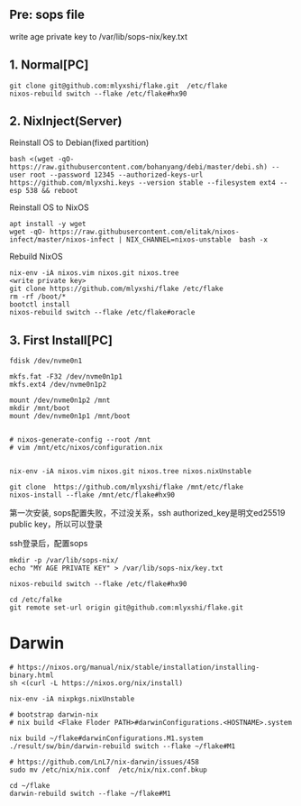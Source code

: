 ## Pre: sops file
write age private key to /var/lib/sops-nix/key.txt

## 1. Normal[PC]
```
git clone git@github.com:mlyxshi/flake.git  /etc/flake
nixos-rebuild switch --flake /etc/flake#hx90
```

## 2. NixInject(Server)

Reinstall OS to Debian(fixed partition)
```
bash <(wget -qO- https://raw.githubusercontent.com/bohanyang/debi/master/debi.sh) --user root --password 12345 --authorized-keys-url https://github.com/mlyxshi.keys --version stable --filesystem ext4 --esp 538 && reboot
```

Reinstall OS to NixOS
```
apt install -y wget 
wget -qO- https://raw.githubusercontent.com/elitak/nixos-infect/master/nixos-infect | NIX_CHANNEL=nixos-unstable  bash -x
```

Rebuild NixOS
```
nix-env -iA nixos.vim nixos.git nixos.tree
<write private key>
git clone https://github.com/mlyxshi/flake /etc/flake
rm -rf /boot/*
bootctl install
nixos-rebuild switch --flake /etc/flake#oracle
```

## 3. First Install[PC]
```
fdisk /dev/nvme0n1

mkfs.fat -F32 /dev/nvme0n1p1
mkfs.ext4 /dev/nvme0n1p2

mount /dev/nvme0n1p2 /mnt
mkdir /mnt/boot
mount /dev/nvme0n1p1 /mnt/boot

 
# nixos-generate-config --root /mnt
# vim /mnt/etc/nixos/configuration.nix 


nix-env -iA nixos.vim nixos.git nixos.tree nixos.nixUnstable

git clone  https://github.com/mlyxshi/flake /mnt/etc/flake 
nixos-install --flake /mnt/etc/flake#hx90
```

第一次安装, sops配置失败，不过没关系，ssh authorized_key是明文ed25519 public key，所以可以登录

ssh登录后，配置sops

```
mkdir -p /var/lib/sops-nix/
echo "MY AGE PRIVATE KEY" > /var/lib/sops-nix/key.txt
```

```
nixos-rebuild switch --flake /etc/flake#hx90

cd /etc/falke
git remote set-url origin git@github.com:mlyxshi/flake.git
```


# Darwin
```
# https://nixos.org/manual/nix/stable/installation/installing-binary.html
sh <(curl -L https://nixos.org/nix/install)

nix-env -iA nixpkgs.nixUnstable

# bootstrap darwin-nix
# nix build <Flake Floder PATH>#darwinConfigurations.<HOSTNAME>.system

nix build ~/flake#darwinConfigurations.M1.system
./result/sw/bin/darwin-rebuild switch --flake ~/flake#M1

# https://github.com/LnL7/nix-darwin/issues/458
sudo mv /etc/nix/nix.conf  /etc/nix/nix.conf.bkup 

cd ~/flake
darwin-rebuild switch --flake ~/flake#M1
```
